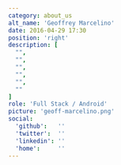 ```yaml
---
category: about_us
alt_name: 'Geoffrey Marcelino'
date: 2016-04-29 17:30
position: 'right'
description: [
  "",
  "",
  "",
  "",
  "",
  ""
]
role: 'Full Stack / Android'
picture: 'geoff-marcelino.png'
social:
  'github':   ''
  'twitter':  ''
  'linkedin': ''
  'home':     ''
---
```

